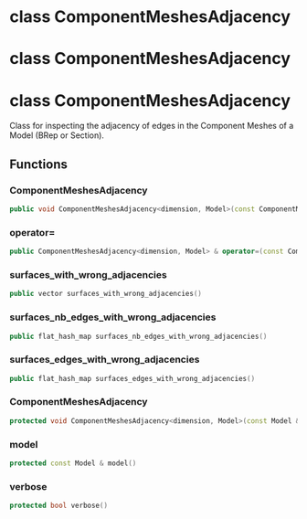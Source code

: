 # class ComponentMeshesAdjacency

# class ComponentMeshesAdjacency

# class ComponentMeshesAdjacency

Class for inspecting the adjacency of edges in the Component Meshes of a Model (BRep or Section).

## Functions

### ComponentMeshesAdjacency

```cpp
public void ComponentMeshesAdjacency<dimension, Model>(const ComponentMeshesAdjacency<dimension, Model> & )
```

### operator=

```cpp
public ComponentMeshesAdjacency<dimension, Model> & operator=(const ComponentMeshesAdjacency<dimension, Model> & )
```

### surfaces_with_wrong_adjacencies

```cpp
public vector surfaces_with_wrong_adjacencies()
```

### surfaces_nb_edges_with_wrong_adjacencies

```cpp
public flat_hash_map surfaces_nb_edges_with_wrong_adjacencies()
```

### surfaces_edges_with_wrong_adjacencies

```cpp
public flat_hash_map surfaces_edges_with_wrong_adjacencies()
```

### ComponentMeshesAdjacency

```cpp
protected void ComponentMeshesAdjacency<dimension, Model>(const Model & model, bool verbose)
```

### model

```cpp
protected const Model & model()
```

### verbose

```cpp
protected bool verbose()
```
